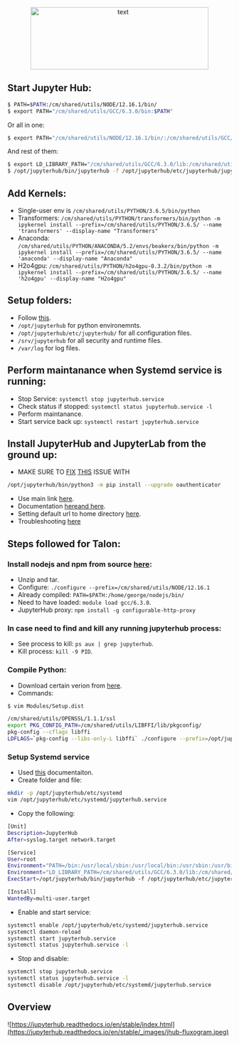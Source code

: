 <p align="center">
 <img width="400" height="140" src="https://jupyterhub.readthedocs.io/en/stable/_static/logo.png" alt="text" >
</p>

## Start Jupyter Hub:
```bash
$ PATH=$PATH:/cm/shared/utils/NODE/12.16.1/bin/
$ export PATH="/cm/shared/utils/GCC/6.3.0/bin:$PATH"
```
Or all in one:
```bash
$ export PATH="/cm/shared/utils/NODE/12.16.1/bin/:/cm/shared/utils/GCC/6.3.0/bin:$PATH"
```
And rest of them:
```bash
$ export LD_LIBRARY_PATH="/cm/shared/utils/GCC/6.3.0/lib:/cm/shared/utils/GCC/6.3.0/lib64"
$ /opt/jupyterhub/bin/jupyterhub -f /opt/jupyterhub/etc/jupyterhub/jupyterhub_config.py
```

## Add Kernels:
* Single-user env is `/cm/shared/utils/PYTHON/3.6.5/bin/python`
* Transformers: `/cm/shared/utils/PYTHON/transformers/bin/python -m ipykernel install --prefix=/cm/shared/utils/PYTHON/3.6.5/ --name 'transformers' --display-name "Transformers"`
* Anaconda: `/cm/shared/utils/PYTHON/ANACONDA/5.2/envs/beakerx/bin/python -m ipykernel install --prefix=/cm/shared/utils/PYTHON/3.6.5/ --name 'anaconda' --display-name "Anaconda"`
* H2o4gpu: `/cm/shared/utils/PYTHON/h2o4gpu-0.3.2/bin/python -m ipykernel install --prefix=/cm/shared/utils/PYTHON/3.6.5/ --name 'h2o4gpu' --display-name "H2o4gpu"`

## Setup folders:
* Follow [this](https://jupyterhub.readthedocs.io/en/0.7.2/getting-started.html#folders-and-file-locations).
* `/opt/jupyterhub` for python environemnts.
* `/opt/jupyterhub/etc/jupyterhub/` for all configuration files.
* `/srv/jupyterhub` for all security and runtime files.
* `/var/log` for log files.

## Perform maintanance when Systemd service is running:
* Stop Service: `systemctl stop jupyterhub.service`
* Check status if stopped: `systemctl status jupyterhub.service -l`
* Perform maintanance.
* Start service back up: `systemctl restart jupyterhub.service`

## Install JupyterHub and JupyterLab from the ground up:
* MAKE SURE TO [FIX](https://blog.jupyter.org/security-fix-for-jupyterhub-gitlab-oauthenticator-7b14571d1f76) [THIS](https://nvd.nist.gov/vuln/detail/CVE-2018-7206) ISSUE WITH
 ```bash
 /opt/jupyterhub/bin/python3 -m pip install --upgrade oauthenticator
 ```

* Use main link [here](https://jupyterhub.readthedocs.io/en/stable/installation-guide-hard.html).
* Documentation [here](https://jupyterhub.readthedocs.io/en/0.7.2/index.html)[and here](https://readthedocs.org/projects/minrk-jupyterhub/downloads/pdf/latest/).
* Setting default url to home directory [here](https://github.com/jupyterhub/jupyterhub/issues/929).
* Troubleshooting [here](https://jupyterhub.readthedocs.io/en/latest/troubleshooting.html#error-after-spawning-my-single-user-server)

## Steps followed for Talon:

### Install nodejs and npm from source [here](https://nodejs.org/en/download/):
  * Unzip and tar.
  * Configure: `./configure --prefix=/cm/shared/utils/NODE/12.16.1`
  * Already compiled: `PATH=$PATH:/home/george/nodejs/bin/`
  * Need to have loaded: `module load gcc/6.3.0`.
  * JupyterHub proxy: `npm install -g configurable-http-proxy`

### In case need to find and kill any running jupyterhub process:
  * See process to kill: `ps aux | grep jupyterhub`.
  * Kill process: `kill -9 PID`.
  
### Compile Python:
  * Download certain verion from [here](https://www.python.org).
  * Commands:
  ```bash
  $ vim Modules/Setup.dist
  
  /cm/shared/utils/OPENSSL/1.1.1/ssl
  export PKG_CONFIG_PATH=/cm/shared/utils/LIBFFI/lib/pkgconfig/
  pkg-config --cflags libffi
  LDFLAGS=`pkg-config --libs-only-L libffi` ./configure --prefix=/opt/jupyterhub --with-ensurepip=install
  ```
 
### Setup Systemd service
* Used [this](https://jupyterhub.readthedocs.io/en/stable/installation-guide-hard.html#setup-systemd-service) documentaiton.
* Create folder and file:
 ```bash
 mkdir -p /opt/jupyterhub/etc/systemd
 vim /opt/jupyterhub/etc/systemd/jupyterhub.service
 ```
 * Copy the following:
 ```bash
 [Unit]
 Description=JupyterHub
 After=syslog.target network.target

 [Service]
 User=root
 Environment="PATH=/bin:/usr/local/sbin:/usr/local/bin:/usr/sbin:/usr/bin:/cm/shared/utils/NODE/12.16.1/bin/:/cm/shared/utils/GCC/6.3.0/bin:/opt/jupyterhub/bin"
 Environment="LD_LIBRARY_PATH=/cm/shared/utils/GCC/6.3.0/lib:/cm/shared/utils/GCC/6.3.0/lib64"
 ExecStart=/opt/jupyterhub/bin/jupyterhub -f /opt/jupyterhub/etc/jupyterhub/jupyterhub_config.py & >> '/var/log/jupyterhub.log'

 [Install]
 WantedBy=multi-user.target
 ```
* Enable and start service:
 ```bash
 systemctl enable /opt/jupyterhub/etc/systemd/jupyterhub.service
 systemctl daemon-reload
 systemctl start jupyterhub.service
 systemctl status jupyterhub.service -l
 ```
* Stop and disable:
 ```bash
 systemctl stop jupyterhub.service
 systemctl status jupyterhub.service -l
 systemctl disable /opt/jupyterhub/etc/systemd/jupyterhub.service
 ```

## Overview
![https://jupyterhub.readthedocs.io/en/stable/index.html](https://jupyterhub.readthedocs.io/en/stable/_images/jhub-fluxogram.jpeg)
